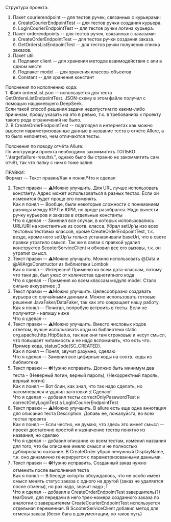 <p> Структура проекта: <br>

1. Пакет courierendpoint -- для тестов ручек, связанных с курьерами: <br>
   a. CreateCourierEndpointTest -- для тестов ручки создания курьера. <br>
   б. LoginCourierEndpointTest -- для тестов ручки логина курьера. <br>
2. Пакет orderendpoints -- для тестов ручек, связанных с заказами: <br>
   a. CreateOrderEndpointTest -- для тестов ручки создания заказа. <br>
   б. GetOrdersListEndpointTest -- для тестов ручки получения списка заказов. <br>
3. Пакет util: <br>
   a. Подпакет client -- для хранения методов взаимодействия с апи в одном месте <br>
   б. Подпакет model -- для хранения классов-объектов <br>
   в. Constant -- для хранения констант <br>
</p>
<p> Пояснения по исполнению кода: <br>
1. Файл ordersList.json -- используется для теста GetOrdersListEndpointTest. JSON-схему в этом файле получил с помощью нашумевшего DeepSeek. <br>
Если такой способ решения задачи недопустим по каким-либо причинам, прошу указать на это в ревью, т.к. в требованиях к проекту такого рода ограничений не было. <br>
2. В CreateOrderEndpointTest -- подглядел в интернетах как можно вывести параметризованные данные в название теста в отчёте Allure, а то было непонятно, чем отличаются тесты.
</p>
<p> Пояснения по поводу отчёта Allure:<br>
По инструкции проекта необходимо закоммитить ТОЛЬКО ".\target\allure-results\.", однако было бы странно не закоммитить сам отчёт, так что папку с ним я тоже залил</p>
<p>ПРАВКИ: <br>
Формат -- Текст правки/Как я понял/Что я сделал

1. Текст правки -- ⚠️Можно улучшить. Для URL лучше использовать константу. Адрес может использоваться в разных тестах. Если он изменится будет проще его поменять. <br>
   Как я понял -- Вообще, были некоторые сложности с пониманием разницы между ЮРЛ и ЮРИ, но вроде разобрался. Надо вынести ручку курьеров и заказов в отдельные константы<br>
   Что я сделал -- Заменил все случаи, в которых использовались URL/URI на константные из соотв. класса. Убрал setUp'ы изо всех тестовых тестовых классов, кроме CreateOrderEndpointTest, т.к. везде, кроме него setUp'ы только устанавливали baseUri, что в свете правки утратило смысл. Так же в связи с правкой удалил конструктор ScooterServiceClient и обновил все его вызовы, т.к. он утратил смысл.<br>
2. Текст правки -- ⚠️Можно улучшить. Можно использовать @Data и @AllArgsConstructor из библиотеки Lombok<br>
   Как я понял -- Интересно! Применю ко всем дата-классам, потому что таки да, был ужас от количества однотипного кода<br>
   Что я сделал -- Применил ко всем классам модуля model. Стало сильно аккуратнее ;3<br>
3. Текст правки -- ⚠️Можно улучшить. Целесообразно создавать курьера со случайными данными. Можно использовать готовые решения JavaFaker/DataFaker, так как это сокращает нашу работу.<br>
   Как я понял -- Почитал, попробую встроить в тесты. Если не получится - напишу ниже<br>
   Что я сделал -- <br>
4. Текст правки -- ⚠️Можно улучшить. Вместо числовых кодов ответом, лучше использовать коды из библиотеки static org.apache.http.HttpStatus, так как они там строковые и несут смысл, что повышает читаемость и не надо вспоминать, что есть что. Пример кода, statusCode(SC_CREATED).<br>
   Как я понял -- Понял, звучит разумно, сделаю<br>
   Что я сделал -- Заменил все цифирные коды на соотв. коды из библиотеки<br>
5. Текст правки -- ⛔️Нужно исправить. Должно быть минимум два теста - (Неверный логин, верный пароль), (Некорректный пароль, верный логин)<br>
   Как я понял -- Вот блин, как знал, что так надо сделать, но засомневался и удалил заготовки ;( Сделаю!<br>
   Что я сделал -- добавил тесты correctOnlyPasswordTest и correctOnlyLoginTest в LogInCourierEndpointTest<br>
6. Текст правки -- ⚠️Можно улучшить. В allure есть еще одна аннотация для описания теста Description. Добавь ее, пожалуйста, во всех тестах проекта<br>
   Как я понял -- Если честно, не думаю, что здесь это имеет смысл -- проект достаточно простой и назначение тестов понятно из названия, но сделаю<br>
   Что я сделал -- добавил описание ко всем тестам, изменил названия для того, что бы описание имело смысл и не полностью дублировало название. В CreateOrder убрал ненужный DisplayName, т.к. оно динамично генерируется с параметризованными данными.<br>
7. Текст правки -- ⛔️Нужно исправить. Созданный заказ нужно отменить после выполнения теста<br>
   Как я понял -- В беседе когорты обсуждалось, что не особо имеет смысл менять статус заказа с одного на другой (заказ не удаляется после отмены), но раз надо, значит надо ;Т <br>
   Что я сделал -- добавил в CreateOrderEndpointTest завершитель(?) tearDown, для передачи в него трек-номера созданного заказа по аналогии с завершителем CreateCourierEndpointTest используется отдельная переменная. В ScooterServiceClient добавил метод для отмены заказа (бесит бага в документации, но таков путь)<br>
</p>
